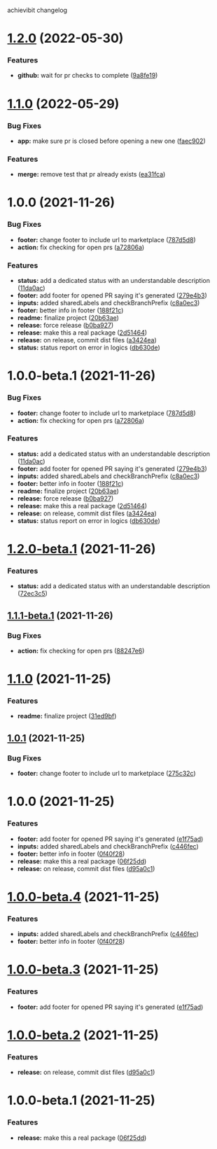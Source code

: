 achievibit changelog

# [1.2.0](https://github.com/kibibit/gitflow-hotfix/compare/v1.1.0...v1.2.0) (2022-05-30)


### Features

* **github:** wait for pr checks to complete ([9a8fe19](https://github.com/kibibit/gitflow-hotfix/commit/9a8fe1942eb1f7fcaf94166ed123128bd4631ac1))

# [1.1.0](https://github.com/kibibit/gitflow-hotfix/compare/v1.0.0...v1.1.0) (2022-05-29)


### Bug Fixes

* **app:** make sure pr is closed before opening a new one ([faec902](https://github.com/kibibit/gitflow-hotfix/commit/faec9026d7e67997fefa6a1f78f14e984b8f31a8))


### Features

* **merge:** remove test that pr already exists ([ea31fca](https://github.com/kibibit/gitflow-hotfix/commit/ea31fca074b92416d7c709d33d9b7650d6ed677a))

# 1.0.0 (2021-11-26)


### Bug Fixes

* **footer:** change footer to include url to marketplace ([787d5d8](https://github.com/kibibit/gitflow-hotfix/commit/787d5d8f42313d28efb20e472d1a56f4bbfdb9df))
* **action:** fix checking for open prs ([a72806a](https://github.com/kibibit/gitflow-hotfix/commit/a72806a48028a50670dce527ea48afe25708fd9d))


### Features

* **status:** add a dedicated status with an understandable description ([11da0ac](https://github.com/kibibit/gitflow-hotfix/commit/11da0acd4097bec61bc405ddb812010508352eea))
* **footer:** add footer for opened PR saying it's generated ([279e4b3](https://github.com/kibibit/gitflow-hotfix/commit/279e4b3567923755d5a4793584cb4129cecf5432))
* **inputs:** added sharedLabels and checkBranchPrefix ([c8a0ec3](https://github.com/kibibit/gitflow-hotfix/commit/c8a0ec3d59d9250377adeb7ce352046794205ace))
* **footer:** better info in footer ([188f21c](https://github.com/kibibit/gitflow-hotfix/commit/188f21c6718983f7e044437bdd9d46beb68afbca))
* **readme:** finalize project ([20b63ae](https://github.com/kibibit/gitflow-hotfix/commit/20b63ae3df4e6cdf36527621f75c1755c541bc2e))
* **release:** force release ([b0ba927](https://github.com/kibibit/gitflow-hotfix/commit/b0ba92727cdacbf68c46fccfed2a5fbb5af87e93))
* **release:** make this a real package ([2d51464](https://github.com/kibibit/gitflow-hotfix/commit/2d5146484bd98d2a1b43c6461a5d9b51d5a5cd10))
* **release:** on release, commit dist files ([a3424ea](https://github.com/kibibit/gitflow-hotfix/commit/a3424ea34b6a29ce0255cf60ef76cb6bfdc5d633))
* **status:** status report on error in logics ([db630de](https://github.com/kibibit/gitflow-hotfix/commit/db630deae9b23f3ae6741abf0d8ce6228c968770))

# 1.0.0-beta.1 (2021-11-26)


### Bug Fixes

* **footer:** change footer to include url to marketplace ([787d5d8](https://github.com/kibibit/gitflow-hotfix/commit/787d5d8f42313d28efb20e472d1a56f4bbfdb9df))
* **action:** fix checking for open prs ([a72806a](https://github.com/kibibit/gitflow-hotfix/commit/a72806a48028a50670dce527ea48afe25708fd9d))


### Features

* **status:** add a dedicated status with an understandable description ([11da0ac](https://github.com/kibibit/gitflow-hotfix/commit/11da0acd4097bec61bc405ddb812010508352eea))
* **footer:** add footer for opened PR saying it's generated ([279e4b3](https://github.com/kibibit/gitflow-hotfix/commit/279e4b3567923755d5a4793584cb4129cecf5432))
* **inputs:** added sharedLabels and checkBranchPrefix ([c8a0ec3](https://github.com/kibibit/gitflow-hotfix/commit/c8a0ec3d59d9250377adeb7ce352046794205ace))
* **footer:** better info in footer ([188f21c](https://github.com/kibibit/gitflow-hotfix/commit/188f21c6718983f7e044437bdd9d46beb68afbca))
* **readme:** finalize project ([20b63ae](https://github.com/kibibit/gitflow-hotfix/commit/20b63ae3df4e6cdf36527621f75c1755c541bc2e))
* **release:** force release ([b0ba927](https://github.com/kibibit/gitflow-hotfix/commit/b0ba92727cdacbf68c46fccfed2a5fbb5af87e93))
* **release:** make this a real package ([2d51464](https://github.com/kibibit/gitflow-hotfix/commit/2d5146484bd98d2a1b43c6461a5d9b51d5a5cd10))
* **release:** on release, commit dist files ([a3424ea](https://github.com/kibibit/gitflow-hotfix/commit/a3424ea34b6a29ce0255cf60ef76cb6bfdc5d633))
* **status:** status report on error in logics ([db630de](https://github.com/kibibit/gitflow-hotfix/commit/db630deae9b23f3ae6741abf0d8ce6228c968770))

# [1.2.0-beta.1](https://github.com/kibibit/gitflow-hotfix/compare/v1.1.1-beta.1...v1.2.0-beta.1) (2021-11-26)


### Features

* **status:** add a dedicated status with an understandable description ([72ec3c5](https://github.com/kibibit/gitflow-hotfix/commit/72ec3c55d8d8a8a4c0fb9ba7316d371dc72cb0df))

## [1.1.1-beta.1](https://github.com/kibibit/gitflow-hotfix/compare/v1.1.0...v1.1.1-beta.1) (2021-11-26)


### Bug Fixes

* **action:** fix checking for open prs ([88247e6](https://github.com/kibibit/gitflow-hotfix/commit/88247e695cda78dabec5968f0da6d41b712bc9ae))

# [1.1.0](https://github.com/kibibit/gitflow-hotfix/compare/v1.0.1...v1.1.0) (2021-11-25)


### Features

* **readme:** finalize project ([31ed9bf](https://github.com/kibibit/gitflow-hotfix/commit/31ed9bf5232e71c642288f4e6e8dc25b014f8524))

## [1.0.1](https://github.com/kibibit/gitflow-hotfix/compare/v1.0.0...v1.0.1) (2021-11-25)


### Bug Fixes

* **footer:** change footer to include url to marketplace ([275c32c](https://github.com/kibibit/gitflow-hotfix/commit/275c32c49195c0d2123431868d12b3c81abbf962))

# 1.0.0 (2021-11-25)


### Features

* **footer:** add footer for opened PR saying it's generated ([e1f75ad](https://github.com/kibibit/gitflow-hotfix/commit/e1f75ad82d283ad82254bfa0e8ae7804a1a82fb0))
* **inputs:** added sharedLabels and checkBranchPrefix ([c446fec](https://github.com/kibibit/gitflow-hotfix/commit/c446feca88f131d6afca8004ae32a48d596489eb))
* **footer:** better info in footer ([0f40f28](https://github.com/kibibit/gitflow-hotfix/commit/0f40f2868ab033903b3b74594f8a4e650bed57d9))
* **release:** make this a real package ([06f25dd](https://github.com/kibibit/gitflow-hotfix/commit/06f25dd1125dc8c4c1af7269cc6cc2089f20e57e))
* **release:** on release, commit dist files ([d95a0c1](https://github.com/kibibit/gitflow-hotfix/commit/d95a0c18d56f83ee32fab7f02c476ad3934eeb81))

# [1.0.0-beta.4](https://github.com/kibibit/gitflow-hotfix/compare/v1.0.0-beta.3...v1.0.0-beta.4) (2021-11-25)


### Features

* **inputs:** added sharedLabels and checkBranchPrefix ([c446fec](https://github.com/kibibit/gitflow-hotfix/commit/c446feca88f131d6afca8004ae32a48d596489eb))
* **footer:** better info in footer ([0f40f28](https://github.com/kibibit/gitflow-hotfix/commit/0f40f2868ab033903b3b74594f8a4e650bed57d9))

# [1.0.0-beta.3](https://github.com/kibibit/gitflow-hotfix/compare/v1.0.0-beta.2...v1.0.0-beta.3) (2021-11-25)


### Features

* **footer:** add footer for opened PR saying it's generated ([e1f75ad](https://github.com/kibibit/gitflow-hotfix/commit/e1f75ad82d283ad82254bfa0e8ae7804a1a82fb0))

# [1.0.0-beta.2](https://github.com/kibibit/gitflow-hotfix/compare/v1.0.0-beta.1...v1.0.0-beta.2) (2021-11-25)


### Features

* **release:** on release, commit dist files ([d95a0c1](https://github.com/kibibit/gitflow-hotfix/commit/d95a0c18d56f83ee32fab7f02c476ad3934eeb81))

# 1.0.0-beta.1 (2021-11-25)


### Features

* **release:** make this a real package ([06f25dd](https://github.com/kibibit/gitflow-hotfix/commit/06f25dd1125dc8c4c1af7269cc6cc2089f20e57e))
